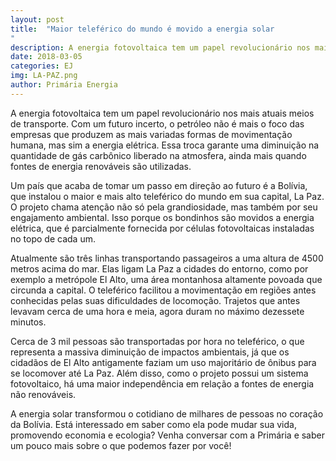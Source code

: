 ```yaml
---
layout: post
title:  "Maior teleférico do mundo é movido a energia solar
"
description: A energia fotovoltaica tem um papel revolucionário nos mais atuais meios de transporte.[...]
date: 2018-03-05
categories: EJ
img: LA-PAZ.png
author: Primária Energia
---
```



A energia fotovoltaica tem um papel revolucionário nos mais atuais meios de transporte. Com um futuro incerto, o petróleo não é mais o foco das empresas que produzem as mais variadas formas de movimentação humana, mas sim a energia elétrica. Essa troca garante uma diminuição na quantidade de gás carbônico liberado na atmosfera, ainda mais quando fontes de energia renováveis são utilizadas.

Um país que acaba de tomar um passo em direção ao futuro é a Bolívia, que instalou o maior e mais alto teleférico do mundo em sua capital, La Paz. O projeto chama atenção não só pela grandiosidade, mas também por seu engajamento ambiental. Isso porque os bondinhos são movidos a energia elétrica, que é parcialmente fornecida por células fotovoltaicas instaladas no topo de cada um. 

Atualmente são três linhas transportando passageiros a uma altura de 4500 metros acima do mar. Elas ligam La Paz a cidades do entorno, como por exemplo a metrópole El Alto, uma área montanhosa altamente povoada que circunda a capital. O teleférico facilitou a movimentação em regiões antes conhecidas pelas suas dificuldades de locomoção. Trajetos que antes levavam cerca de uma hora e meia, agora duram no máximo dezessete minutos.    
         
Cerca de 3 mil pessoas são transportadas por hora no teleférico, o que representa a massiva diminuição de impactos ambientais, já que os cidadãos de El Alto antigamente faziam um uso majoritário de ônibus para se locomover até La Paz. Além disso, como o projeto possui um sistema fotovoltaico, há uma maior independência em relação a fontes de energia não renováveis. 

A energia solar transformou o cotidiano de milhares de pessoas no coração da Bolívia. Está interessado em saber como ela pode mudar sua vida, promovendo economia e ecologia? Venha conversar com a Primária e saber um pouco mais sobre o que podemos fazer por você!

<div role="main" id="fotovoltaica-9597695d2315975f3c68"></div>
<script type="text/javascript" src="https://d335luupugsy2.cloudfront.net/js/rdstation-forms/stable/rdstation-forms.min.js"></script>
<script type="text/javascript">
  new RDStationForms('fotovoltaica-9597695d2315975f3c68-html', 'UA-113322286-1').createForm();
</script>


